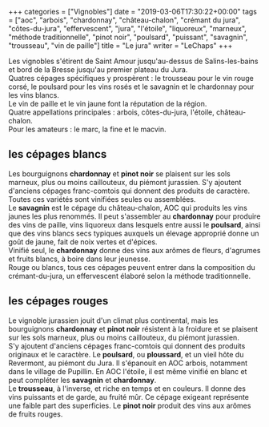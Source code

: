 +++
categories = ["Vignobles"]
date = "2019-03-06T17:30:22+00:00"
tags = ["aoc", "arbois", "chardonnay", "château-chalon", "crémant du jura", "côtes-du-jura", "effervescent", "jura", "l'étoile", "liquoreux", "marneux", "méthode traditionnelle", "pinot noir", "poulsard", "puissant", "savagnin", "trousseau", "vin de paille"] 
title = "Le jura"
writer = "LeChaps"
+++

Les vignobles s'étirent de Saint Amour jusqu'au-dessus de Salins-les-bains et bord de la Bresse jusqu'au premier plateau du Jura.  
Quatres cépages spécifiques y prospèrent : le trousseau pour le vin rouge corsé, le poulsard pour les vins rosés et le savagnin et le chardonnay pour les vins blancs.  
Le vin de paille et le vin jaune font la réputation de la région.  
Quatre appellations principales : arbois, côtes-du-jura, l'étoile, château-chalon.  
Pour les amateurs : le marc, la fine et le macvin.

## les cépages blancs

Les bourguignons **chardonnay** et **pinot noir** se plaisent sur les sols marneux, plus ou moins caillouteux, du piémont jurassien. S'y ajoutent d'anciens cépages franc-comtois qui donnent des produits de caractère. Toutes ces variétés sont vinifiées seules ou assemblées.  
Le **savagnin** est le cépage du château-chalon, AOC qui produits les vins jaunes les plus renommés. Il peut s'assembler au **chardonnay** pour produire des vins de paille, vins liquoreux dans lesquels entre aussi le **poulsard**, ainsi que des vins blancs secs typiques auxquels un élevage approprié donne un goût de jaune, fait de noix vertes et d'épices.  
Vinifié seul, le **chardonnay** donne des vins aux arômes de fleurs, d'agrumes et fruits blancs, à boire dans leur jeunesse.  
Rouge ou blancs, tous ces cépages peuvent entrer dans la composition du crémant-du-jura, un effervescent élaboré selon la méthode traditionnelle.

## les cépages rouges

Le vignoble jurassien jouit d'un climat plus continental, mais les bourguignons **chardonnay** et **pinot noir** résistent à la froidure et se plaisent sur les sols marneux, plus ou moins caillouteux, du piémont jurassien.  
S'y ajoutent d'anciens cépages franc-comtois qui donnent des produits originaux et le caractère. Le **poulsard**, ou **ploussard**, et un vieil hôte du Revermont, au piémont du Jura. Il s'épanouit en AOC arbois, notamment dans le village de Pupillin. En AOC l'étoile, il est même vinifié en blanc et peut compléter les **savagnin** et **chardonnay**.  
Le **trousseau**, à l'inverse, et riche en temps et en couleurs. Il donne des vins puissants et de garde, au fruité mûr. Ce cépage exigeant représente une faible part des superficies. Le **pinot noir** produit des vins aux arômes de fruits rouges.
